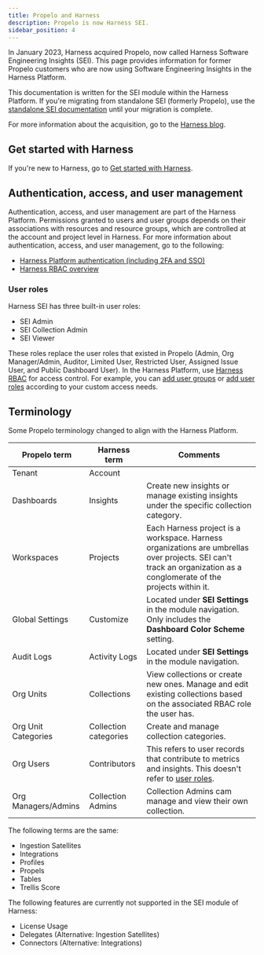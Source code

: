 ```yaml
---
title: Propelo and Harness
description: Propelo is now Harness SEI.
sidebar_position: 4
---
```


In January 2023, Harness acquired Propelo, now called Harness Software Engineering Insights (SEI). This page provides information for former Propelo customers who are now using Software Engineering Insights in the Harness Platform.

This documentation is written for the SEI module within the Harness Platform. If you're migrating from standalone SEI (formerly Propelo), use the [standalone SEI documentation](https://docs.propelo.ai/welcome-to-propelo/) until your migration is complete.

For more information about the acquisition, go to the [Harness blog](https://www.harness.io/blog/harness-acquires-propelo).

## Get started with Harness

If you're new to Harness, go to [Get started with Harness](/docs/category/get-started-with-platform).

## Authentication, access, and user management

Authentication, access, and user management are part of the Harness Platform. Permissions granted to users and user groups depends on their associations with resources and resource groups, which are controlled at the account and project level in Harness. For more information about authentication, access, and user management, go to the following:

* [Harness Platform authentication (including 2FA and SSO)](/docs/category/authentication)
* [Harness RBAC overview](/docs/platform/role-based-access-control/rbac-in-harness)

### User roles

Harness SEI has three built-in user roles:

* SEI Admin
* SEI Collection Admin
* SEI Viewer

These roles replace the user roles that existed in Propelo (Admin, Org Manager/Admin, Auditor, Limited User, Restricted User, Assigned Issue User, and Public Dashboard User). In the Harness Platform, use [Harness RBAC](/docs/platform/role-based-access-control/rbac-in-harness) for access control. For example, you can [add user groups](/docs/platform/role-based-access-control/add-user-groups) or [add user roles](/docs/platform/role-based-access-control/add-manage-roles) according to your custom access needs.

## Terminology

Some Propelo terminology changed to align with the Harness Platform.

| Propelo term | Harness term | Comments |
| ------------ | ------------ | -------- |
| Tenant | Account | |
| Dashboards | Insights | Create new insights or manage existing insights under the specific collection category. |
| Workspaces | Projects | Each Harness project is a workspace. Harness organizations are umbrellas over projects. SEI can't track an organization as a conglomerate of the projects within it. |
| Global Settings | Customize | Located under **SEI Settings** in the module navigation. Only includes the **Dashboard Color Scheme** setting. |
| Audit Logs | Activity Logs | Located under **SEI Settings** in the module navigation. |
| Org Units | Collections | View collections or create new ones. Manage and edit existing collections based on the associated RBAC role the user has. |
| Org Unit Categories | Collection categories | Create and manage collection categories. |
| Org Users | Contributors | This refers to user records that contribute to metrics and insights. This doesn't refer to [user roles](#user-roles). |
| Org Managers/Admins | Collection Admins | Collection Admins cam manage and view their own collection. |

The following terms are the same:

* Ingestion Satellites
* Integrations
* Profiles
* Propels
* Tables
* Trellis Score

The following features are currently not supported in the SEI module of Harness: 

* License Usage
* Delegates (Alternative: Ingestion Satellites)
* Connectors (Alternative: Integrations)